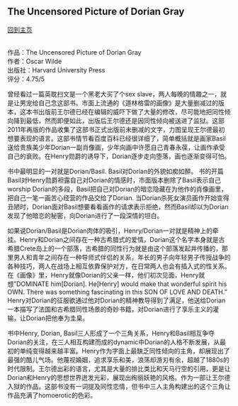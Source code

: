 ## The Uncensored Picture of Dorian Gray
[回到主页](https://boheme130.github.io/Fiction.git.io/)
<br>
<br>

作品：The Uncensored Picture of Dorian Gray <br>
作者：Oscar Wilde <br>
出版社：Harvard University Press <br>
评分：4.75/5 <br>

曾经看过一篇英耽扫文是一个黑老大买了个sex slave，两人每晚的情趣之一，就是让男宠给自己念这部书。市面上流通的《道林格雷的画像》是大量删减过的版本，这本书出版前王尔德已经在编辑的威吓下做了大量的修改，尽可能地把同性倾向降到最低，然而即便如此，出版后王尔德还是因同性倾向被送进了监狱。这部2011年再版的作品收集了这部书正式出版前未删减的文字，力图呈现王尔德最初想要表现的语言。这部书情节看百度百科已经很详细了，简单概括就是画家Basil送给贵族美少年Dorian一副肖像画，少年向画中许愿自己青春永葆，让画作承受自己的衰败。在Henry勋爵的诱导下，Dorian逐步走向堕落，画也逐渐变得可怕。

书中最明显的一对就是Dorian/Basil. Basil对Dorian的外貌如痴如醉。 书的开篇Basil对Henry勋爵袒露自己对Dorian的情感时，市面版本删除了Basil表示自己worship Dorian的多段，Basil把自己对Dorian的暗恋隐藏在为他作的肖像画里，把自己一笔一画苦心经营的作品交给了Dorian. 当Dorian杀死女演员画作开始变得丑陋时，Dorian面对Basil想要看看画作的请求表示拒绝，然而Basil却以为Dorian发现了他暗恋的秘密，向Dorian进行了一段深情的坦白。

如果说Dorian/Basil是Dorian肉体的吸引，Henry/Dorian一对就是精神上的牵挂。Henry和Dorian之间存在一种古希腊式的爱情，Dorian这个名字本身就是古希腊Crete岛上的一个部落，古希腊的同性行为就是由这个部落发起并传播的，那里男人和青年之间存在一种导师式伴侣的关系，年长的男子向年轻男子传授战争的各种技巧，两人在战场上相互依靠保护对方，在日常两人也会有插入式的性关系。在《画像》里，Henry就像Dorian的父亲一样，他们初次见面，Henry就想”DOMINATE him[Dorian]. He[Henry] would make that wonderful spirit his OWN. There was something fascinating in this SON OF LOVE AND DEATH.” Henry对Dorian的征服欲通过他对Dorian的精神教导得到了满足，他送给Dorian一本描写了法国和古希腊同性场景的奇妙书籍，对Dorian进行了享乐主义的灌输，让Dorian把他奉为圭臬。

书中Henry, Dorian, Basil三人形成了一个三角关系，Henry和Basil相互争夺Dorian的关注，在三人相互构建而成的dynamic中Dorian的人格不断发展，从最初的单纯变得越来越丰富。Henry作为字面上最缺乏同性倾向的主角，却展现出了最强的酷儿气场。他蔑视婚姻，追求享乐和美，浪荡却游刃有余，超越了1880s的时代限制。王尔德出彩的语言，尤其是大量的排比类比和天马行空的引用，更是让Dorian和Henry的思想世界迸发光彩，展现出绚丽妖艳的风格。作为一部让王尔德入狱的作品，这部书没有一词提及同性恋情，但书中三人主角构建出的这个三角让作品充满了homoerotic的色彩。
